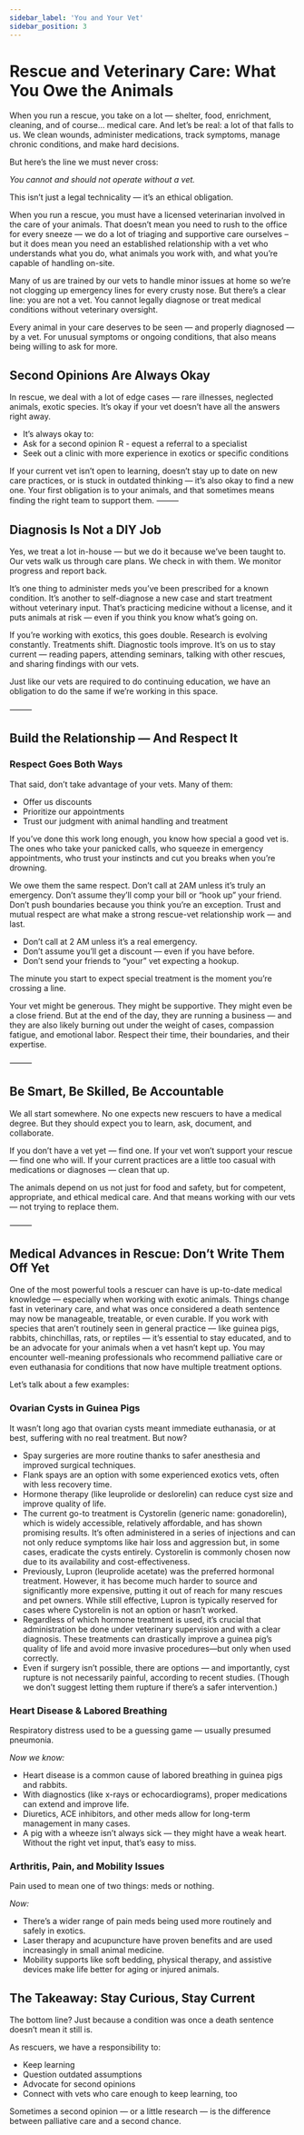 ```yaml
---
sidebar_label: 'You and Your Vet'
sidebar_position: 3
---
```


# Rescue and Veterinary Care: What You Owe the Animals

When you run a rescue, you take on a lot — shelter, food, enrichment, cleaning, and of course… medical care. And let’s be real: a lot of that falls to us. We clean wounds, administer medications, track symptoms, manage chronic conditions, and make hard decisions.

But here’s the line we must never cross:

_You cannot and should not operate without a vet._

This isn’t just a legal technicality — it’s an ethical obligation. 

<!-- truncate -->

When you run a rescue, you must have a licensed veterinarian involved in the care of your animals. That doesn’t mean you need to rush to the office for every sneeze — we do a lot of triaging and supportive care ourselves – but it does mean you need an established relationship with a vet who understands what you do, what animals you work with, and what you’re capable of handling on-site.

Many of us are trained by our vets to handle minor issues at home so we’re not clogging up emergency lines for every crusty nose. But there’s a clear line: you are not a vet. You cannot legally diagnose or treat medical conditions without veterinary oversight.

Every animal in your care deserves to be seen — and properly diagnosed — by a vet. For unusual symptoms or ongoing conditions, that also means being willing to ask for more.

## Second Opinions Are Always Okay

In rescue, we deal with a lot of edge cases — rare illnesses, neglected animals, exotic species. It’s okay if your vet doesn’t have all the answers right away.

 - It’s always okay to:
 - Ask for a second opinion
R - equest a referral to a specialist
 - Seek out a clinic with more experience in exotics or specific conditions

If your current vet isn’t open to learning, doesn’t stay up to date on new care practices, or is stuck in outdated thinking — it’s also okay to find a new one. Your first obligation is to your animals, and that sometimes means finding the right team to support them.
⸻

## Diagnosis Is Not a DIY Job

Yes, we treat a lot in-house — but we do it because we’ve been taught to. Our vets walk us through care plans. We check in with them. We monitor progress and report back.

It’s one thing to administer meds you’ve been prescribed for a known condition. It’s another to self-diagnose a new case and start treatment without veterinary input. That’s practicing medicine without a license, and it puts animals at risk — even if you think you know what’s going on.

If you’re working with exotics, this goes double. Research is evolving constantly. Treatments shift. Diagnostic tools improve. It’s on us to stay current — reading papers, attending seminars, talking with other rescues, and sharing findings with our vets.

Just like our vets are required to do continuing education, we have an obligation to do the same if we’re working in this space.

⸻

## Build the Relationship — And Respect It

### Respect Goes Both Ways

That said, don’t take advantage of your vets. Many of them:

 - Offer us discounts
 - Prioritize our appointments
 - Trust our judgment with animal handling and treatment

If you’ve done this work long enough, you know how special a good vet is. The ones who take your panicked calls, who squeeze in emergency appointments, who trust your instincts and cut you breaks when you’re drowning.

We owe them the same respect. Don’t call at 2AM unless it’s truly an emergency. Don’t assume they’ll comp your bill or “hook up” your friend. Don’t push boundaries because you think you’re an exception. Trust and mutual respect are what make a strong rescue-vet relationship work — and last.

- Don’t call at 2 AM unless it’s a real emergency.
- Don’t assume you’ll get a discount — even if you have before.
- Don’t send your friends to “your” vet expecting a hookup.

The minute you start to expect special treatment is the moment you’re crossing a line.

Your vet might be generous. They might be supportive. They might even be a close friend. But at the end of the day, they are running a business — and they are also likely burning out under the weight of cases, compassion fatigue, and emotional labor. Respect their time, their boundaries, and their expertise.

⸻

## Be Smart, Be Skilled, Be Accountable

We all start somewhere. No one expects new rescuers to have a medical degree. But they should expect you to learn, ask, document, and collaborate.

If you don’t have a vet yet — find one. If your vet won’t support your rescue — find one who will. If your current practices are a little too casual with medications or diagnoses — clean that up.

The animals depend on us not just for food and safety, but for competent, appropriate, and ethical medical care. And that means working with our vets — not trying to replace them.

⸻

## Medical Advances in Rescue: Don’t Write Them Off Yet

One of the most powerful tools a rescuer can have is up-to-date medical knowledge — especially when working with exotic animals. Things change fast in veterinary care, and what was once considered a death sentence may now be manageable, treatable, or even curable.
If you work with species that aren’t routinely seen in general practice — like guinea pigs, rabbits, chinchillas, rats, or reptiles — it’s essential to stay educated, and to be an advocate for your animals when a vet hasn’t kept up. You may encounter well-meaning professionals who recommend palliative care or even euthanasia for conditions that now have multiple treatment options.

Let’s talk about a few examples:

### Ovarian Cysts in Guinea Pigs

It wasn’t long ago that ovarian cysts meant immediate euthanasia, or at best, suffering with no real treatment. But now?

 - Spay surgeries are more routine thanks to safer anesthesia and improved surgical techniques.
 - Flank spays are an option with some experienced exotics vets, often with less recovery time.
 - Hormone therapy (like leuprolide or deslorelin) can reduce cyst size and improve quality of life.
 - The current go-to treatment is Cystorelin (generic name: gonadorelin), which is widely accessible, relatively affordable, and has shown promising results. It’s often administered in a series of injections and can not only reduce symptoms like hair loss and aggression but, in some cases, eradicate the cysts entirely. Cystorelin is commonly chosen now due to its availability and cost-effectiveness.
 - Previously, Lupron (leuprolide acetate) was the preferred hormonal treatment. However, it has become much harder to source and significantly more expensive, putting it out of reach for many rescues and pet owners. While still effective, Lupron is typically reserved for cases where Cystorelin is not an option or hasn’t worked.
 - Regardless of which hormone treatment is used, it’s crucial that administration be done under veterinary supervision and with a clear diagnosis. These treatments can drastically improve a guinea pig’s quality of life and avoid more invasive procedures—but only when used correctly.
 - Even if surgery isn’t possible, there are options — and importantly, cyst rupture is not necessarily painful, according to recent studies. (Though we don’t suggest letting them rupture if there’s a safer intervention.)

### Heart Disease & Labored Breathing

Respiratory distress used to be a guessing game — usually presumed pneumonia.

*Now we know:*

 - Heart disease is a common cause of labored breathing in guinea pigs and rabbits.
 - With diagnostics (like x-rays or echocardiograms), proper medications can extend and improve life.
 - Diuretics, ACE inhibitors, and other meds allow for long-term management in many cases.
 - A pig with a wheeze isn’t always sick — they might have a weak heart. Without the right vet input, that’s easy to miss.

### Arthritis, Pain, and Mobility Issues

Pain used to mean one of two things: meds or nothing.

*Now:*

 - There’s a wider range of pain meds being used more routinely and safely in exotics.
 - Laser therapy and acupuncture have proven benefits and are used increasingly in small animal medicine.
 - Mobility supports like soft bedding, physical therapy, and assistive devices make life better for aging or injured animals.

## The Takeaway: Stay Curious, Stay Current

The bottom line? Just because a condition was once a death sentence doesn’t mean it still is.

As rescuers, we have a responsibility to:

 - Keep learning
 - Question outdated assumptions
 - Advocate for second opinions
 - Connect with vets who care enough to keep learning, too

Sometimes a second opinion — or a little research — is the difference between palliative care and a second chance.
